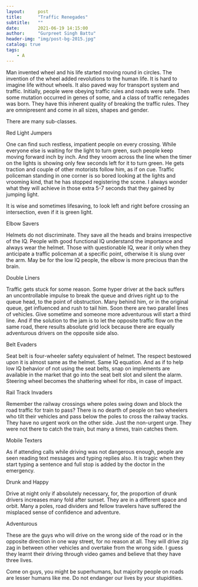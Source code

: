 ```yaml
---
layout:     post
title:      "Traffic Renegades"
subtitle:   ""
date:       2021-06-19 14:15:00
author:     "Gurpreet Singh Battu"
header-img: "img/post-bg-2015.jpg"
catalog: true
tags:
    - A
---
```


Man invented wheel and his life started moving round in circles. The invention of the wheel added revolutions to the human life. It is hard to imagine life without wheels. It also paved way for transport system and traffic. Initially, people were obeying traffic rules and roads were safe. Then some mutation occurred in genes of some, and a class of traffic renegades was born. They have this inherent quality of breaking the traffic rules. They are omnipresent and come in all sizes, shapes and gender.

There are many sub-classes.

Red Light Jumpers

One can find such restless, impatient people on every crossing. While everyone else is waiting for the light to turn green, such people keep moving forward inch by inch. And they vroom across the line when the timer on the lights is showing only few seconds left for it to turn green. He gets traction and couple of other motorists follow him, as if on cue. Traffic policeman standing in one corner is so bored looking at the lights and vrooming kind, that he has stopped registering the scene. I always wonder what they will achieve in those extra 5-7 seconds that they gained by jumping light.

It is wise and sometimes lifesaving, to look left and right before crossing an intersection, even if it is green light.

Elbow Savers

Helmets do not discriminate. They save all the heads and brains irrespective of the IQ. People with good functional IQ understand the importance and always wear the helmet. Those with questionable IQ, wear it only when they anticipate a traffic policeman at a specific point, otherwise it is slung over the arm. May be for the low IQ people, the elbow is more precious than the brain.

Double Liners

Traffic gets stuck for some reason. Some hyper driver at the back suffers an uncontrollable impulse to break the queue and drives right up to the queue head, to the point of obstruction. Many behind him, or in the original queue, get influenced and rush to tail him. Soon there are two parallel lines of vehicles. Give sometime and someone more adventurous will start a third line. And if the solution to the jam is to let the opposite traffic flow on the same road, there results absolute grid lock because there are equally adventurous drivers on the opposite side also.

Belt Evaders

Seat belt is four-wheeler safety equivalent of helmet. The respect bestowed upon it is almost same as the helmet. Same IQ equation. And as if to help low IQ behavior of not using the seat belts, snap on implements are available in the market that go into the seat belt slot and silent the alarm. Steering wheel becomes the shattering wheel for ribs, in case of impact.

Rail Track Invaders

Remember the railway crossings where poles swing down and block the road traffic for train to pass? There is no dearth of people on two wheelers who tilt their vehicles and pass below the poles to cross the railway tracks. They have no urgent work on the other side. Just the non-urgent urge. They were not there to catch the train, but many a times, train catches them.

Mobile Texters

As if attending calls while driving was not dangerous enough, people are seen reading text messages and typing replies also. It is tragic when they start typing a sentence and full stop is added by the doctor in the emergency.

Drunk and Happy

Drive at night only if absolutely necessary, for, the proportion of drunk drivers increases many fold after sunset. They are in a different space and orbit. Many a poles, road dividers and fellow travelers have suffered the misplaced sense of confidence and adventure.

Adventurous

These are the guys who will drive on the wrong side of the road or in the opposite direction in one way street, for no reason at all. They will drive zig zag in between other vehicles and overtake from the wrong side. I guess they learnt their driving through video games and believe that they have three lives.

Come on guys, you might be superhumans, but majority people on roads are lesser humans like me. Do not endanger our lives by your stupidities.
